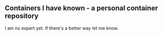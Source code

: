## Containers I have known - a personal container repository

I am no expert yet. If there's a better way let me know.
